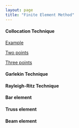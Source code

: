 ```yaml
---
layout: page
title: "Finite Element Method"
---
```


#### Collocation Technique


[Example](AE_245___Lista_3.pdf)

[Two points](/codes/two_point_collocation.md)

[Three points](/codes/three_point_collocation.md)

#### Garlekin Technique

#### Rayleigh-Ritz Technique

#### Bar element

#### Truss element

#### Beam element
